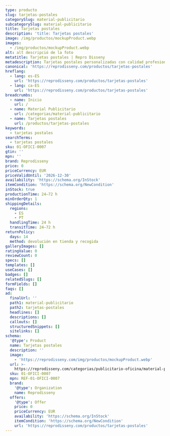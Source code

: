 ```yaml
---
type: producto
slug: tarjetas-postales
categorySlug: material-publicitario
subcategorySlug: material-publicitario
title: Tarjetas postales
description: 'title: Tarjetas postales'
image: /img/productos/mockupProduct.webp
images:
  - /img/productos/mockupProduct.webp
alt: alt descripció de la foto
metatitle: Tarjetas postales | Repro Disseny
metadescription: Tarjetas postales personalizadas con calidad profesional en Cataluña.
canonical: 'https://reprodisseny.com/productos/tarjetas-postales'
hreflang:
  - lang: es-ES
    url: 'https://reprodisseny.com/productos/tarjetas-postales'
  - lang: ca-ES
    url: 'https://reprodisseny.com/productos/tarjetas-postales'
breadcrumbs:
  - name: Inicio
    url: /
  - name: Material Publicitario
    url: /categorias/material-publicitario
  - name: Tarjetas postales
    url: /productos/tarjetas-postales
keywords:
  - tarjetas postales
searchTerms:
  - tarjetas postales
sku: 01-OFICI-0007
gtin: ''
mpn: ''
brand: Reprodisseny
price: 0
priceCurrency: EUR
priceValidUntil: '2026-12-30'
availability: 'https://schema.org/InStock'
itemCondition: 'https://schema.org/NewCondition'
inStock: true
productionTime: 24–72 h
minOrderQty: 1
shippingDetails:
  regions:
    - ES
    - PT
  handlingTime: 24 h
  transitTime: 24–72 h
returnPolicy:
  days: 14
  method: devolución en tienda y recogida
galleryImages: []
ratingValue: 0
reviewCount: 0
specs: []
templates: []
useCases: []
badges: []
relatedSlugs: []
formFields: []
faqs: []
ad:
  finalUrl: ''
  path1: material-publicitario
  path2: tarjetas-postales
  headlines: []
  descriptions: []
  callouts: []
  structuredSnippets: []
  sitelinks: []
schema:
  '@type': Product
  name: Tarjetas postales
  description: ''
  image:
    - 'https://reprodisseny.com/img/productos/mockupProduct.webp'
  url: >-
    https://reprodisseny.com/categorias/publicitario-oficina/material-publicitario/tarjetas-postales
  sku: 01-OFICI-0007
  mpn: REF-01-OFICI-0007
  brand:
    '@type': Organization
    name: Reprodisseny
  offers:
    '@type': Offer
    price: 0
    priceCurrency: EUR
    availability: 'https://schema.org/InStock'
    itemCondition: 'https://schema.org/NewCondition'
    url: 'https://reprodisseny.com/productos/tarjetas-postales'
---
```


